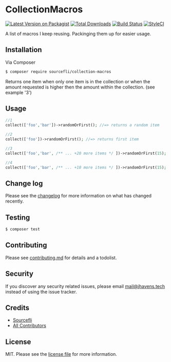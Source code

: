 # CollectionMacros

[![Latest Version on Packagist][ico-version]][link-packagist]
[![Total Downloads][ico-downloads]][link-downloads]
[![Build Status][ico-travis]][link-travis]
[![StyleCI][ico-styleci]][link-styleci]

A list of macros I keep reusing. Packinging them up for easier usage.

## Installation

Via Composer

``` bash
$ composer require sourcefli/collection-macros
```

Returns one item when only one item is in the collection or when the amount requested is higher then the amount within the collection. (see example '3')

## Usage
```php
//1
collect(['foo','bar'])->randomOrFirst(); //=> returns a random item

//2
collect(['foo'])->randomOrFirst(); //=> returns first item

//3
collect(['foo','bar', /** ... +20 more items */ ])->randomOrFirst(15); //=> returns 15 random items

//4
collect(['foo','bar', /** ... +10 more items */ ])->randomOrFirst(15); //=> returns a random item (since amount requested is higher than the amount in the collection)
```

## Change log

Please see the [changelog](changelog.md) for more information on what has changed recently.

## Testing

``` bash
$ composer test
```

## Contributing

Please see [contributing.md](contributing.md) for details and a todolist.

## Security

If you discover any security related issues, please email mail@jhavens.tech instead of using the issue tracker.

## Credits

- [Sourcefli][link-author]
- [All Contributors][link-contributors]

## License

MIT. Please see the [license file](license.md) for more information.

[ico-version]: https://img.shields.io/packagist/v/sourcefli/collection-macros.svg?style=flat-square
[ico-downloads]: https://img.shields.io/packagist/dt/sourcefli/collection-macros.svg?style=flat-square
[ico-travis]: https://img.shields.io/travis/sourcefli/collection-macros/master.svg?style=flat-square
[ico-styleci]: https://styleci.io/repos/12345678/shield

[link-packagist]: https://packagist.org/packages/sourcefli/collection-macros
[link-downloads]: https://packagist.org/packages/sourcefli/collection-macros
[link-travis]: https://travis-ci.org/sourcefli/collection-macros
[link-styleci]: https://styleci.io/repos/12345678
[link-author]: https://github.com/sourcefli
[link-contributors]: ../../contributors
